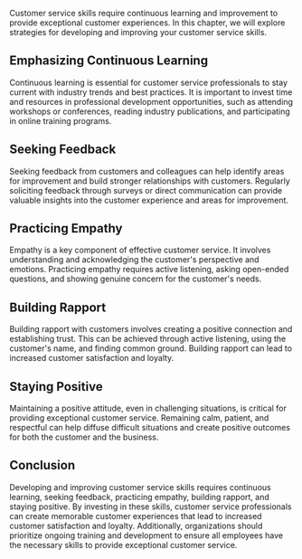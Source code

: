 
Customer service skills require continuous learning and improvement to provide exceptional customer experiences. In this chapter, we will explore strategies for developing and improving your customer service skills.

Emphasizing Continuous Learning
-------------------------------

Continuous learning is essential for customer service professionals to stay current with industry trends and best practices. It is important to invest time and resources in professional development opportunities, such as attending workshops or conferences, reading industry publications, and participating in online training programs.

Seeking Feedback
----------------

Seeking feedback from customers and colleagues can help identify areas for improvement and build stronger relationships with customers. Regularly soliciting feedback through surveys or direct communication can provide valuable insights into the customer experience and areas for improvement.

Practicing Empathy
------------------

Empathy is a key component of effective customer service. It involves understanding and acknowledging the customer's perspective and emotions. Practicing empathy requires active listening, asking open-ended questions, and showing genuine concern for the customer's needs.

Building Rapport
----------------

Building rapport with customers involves creating a positive connection and establishing trust. This can be achieved through active listening, using the customer's name, and finding common ground. Building rapport can lead to increased customer satisfaction and loyalty.

Staying Positive
----------------

Maintaining a positive attitude, even in challenging situations, is critical for providing exceptional customer service. Remaining calm, patient, and respectful can help diffuse difficult situations and create positive outcomes for both the customer and the business.

Conclusion
----------

Developing and improving customer service skills requires continuous learning, seeking feedback, practicing empathy, building rapport, and staying positive. By investing in these skills, customer service professionals can create memorable customer experiences that lead to increased customer satisfaction and loyalty. Additionally, organizations should prioritize ongoing training and development to ensure all employees have the necessary skills to provide exceptional customer service.

